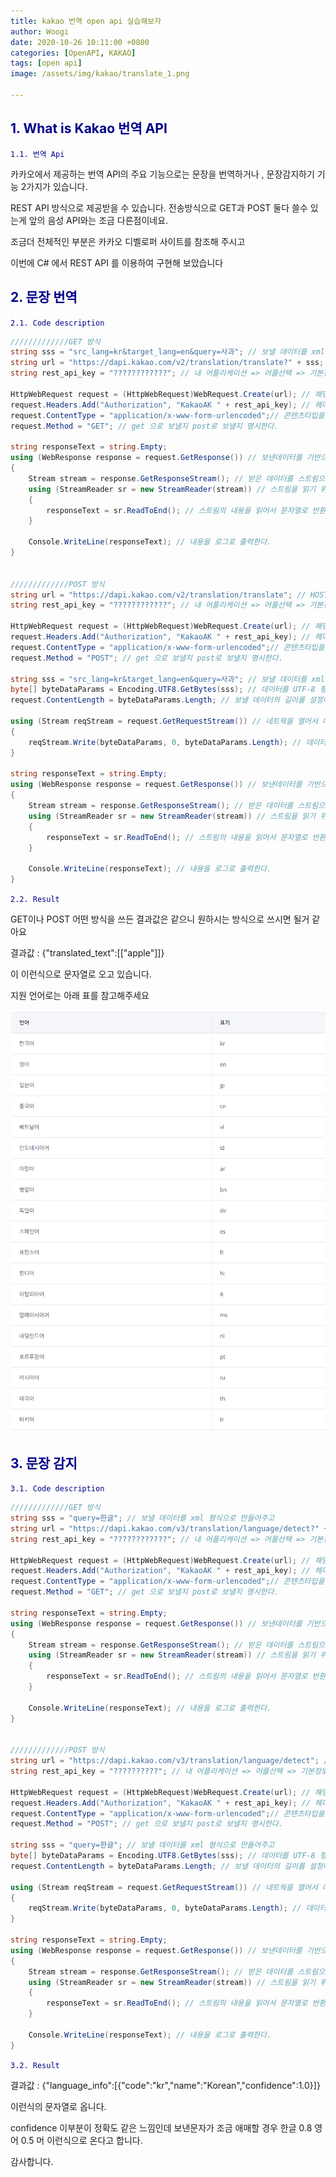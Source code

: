 ```yaml
---
title: kakao 번역 open api 실습해보자
author: Woogi
date: 2020-10-26 10:11:00 +0800
categories: [OpenAPI, KAKAO]
tags: [open api]
image: /assets/img/kakao/translate_1.png

---
```


## <span style="color:darkblue">1. What is Kakao 번역 API</span>

<span style="color:darkblue">`1.1. 번역 Api`</span>

카카오에서 제공하는 번역 API의 주요 기능으로는 문장을 번역하거나 ,  문장감지하기 기능 2가지가 있습니다.

REST API  방식으로 제공받을 수 있습니다.  전송방식으로 GET과 POST 둘다 쓸수 있는게 앞의 음성 API와는 조금 다른점이네요.

조금더 전체적인 부분은 카카오 디벨로퍼 사이트를 참조해 주시고 

이번에 C# 에서 REST API 를 이용하여 구현해 보았습니다 



## <span style="color:darkblue">2. 문장 번역</span>

<span style="color:darkblue">`2.1. Code description`</span>

```c#
/////////////GET 방식
string sss = "src_lang=kr&target_lang=en&query=사과"; // 보낼 데이터를 xml 형식으로 만들어주고
string url = "https://dapi.kakao.com/v2/translation/translate?" + sss; // HOST 및 URL
string rest_api_key = "????????????"; // 내 어플리케이션 => 어플선택 => 기본정보의 앱 키 > REST Key 값 부여            

HttpWebRequest request = (HttpWebRequest)WebRequest.Create(url); // 해당 URL로 네트웍을 만든다
request.Headers.Add("Authorization", "KakaoAK " + rest_api_key); // 헤더에 옵션값을 추가한다.
request.ContentType = "application/x-www-form-urlencoded";// 콘텐츠타입을 명시한다
request.Method = "GET"; // get 으로 보낼지 post로 보낼지 명시한다.

string responseText = string.Empty;
using (WebResponse response = request.GetResponse()) // 보낸데이터를 기반으로 받는다
{
    Stream stream = response.GetResponseStream(); // 받은 데이터를 스트림으로 쓴다
    using (StreamReader sr = new StreamReader(stream)) // 스트림을 읽기 위해 리더를 오픈한다.
    {
        responseText = sr.ReadToEnd(); // 스트림의 내용을 읽어서 문자열로 반환해준다.
    }

    Console.WriteLine(responseText); // 내용을 로그로 출력한다.
}


/////////////POST 방식
string url = "https://dapi.kakao.com/v2/translation/translate"; // HOST 및 URL
string rest_api_key = "????????????"; // 내 어플리케이션 => 어플선택 => 기본정보의 앱 키 > REST Key 값 부여            

HttpWebRequest request = (HttpWebRequest)WebRequest.Create(url); // 해당 URL로 네트웍을 만든다
request.Headers.Add("Authorization", "KakaoAK " + rest_api_key); // 헤더에 옵션값을 추가한다.
request.ContentType = "application/x-www-form-urlencoded";// 콘텐츠타입을 명시한다
request.Method = "POST"; // get 으로 보낼지 post로 보낼지 명시한다.

string sss = "src_lang=kr&target_lang=en&query=사과"; // 보낼 데이터를 xml 형식으로 만들어주고
byte[] byteDataParams = Encoding.UTF8.GetBytes(sss); // 데이터를 UTF-8 형식의 바이트 배열로 변환시켜준다.
request.ContentLength = byteDataParams.Length; // 보낼 데이터의 길이를 설정해준다.

using (Stream reqStream = request.GetRequestStream()) // 네트웍을 열어서 데이터를 보낸다.
{
    reqStream.Write(byteDataParams, 0, byteDataParams.Length); // 데이터 쓰기
}

string responseText = string.Empty;
using (WebResponse response = request.GetResponse()) // 보낸데이터를 기반으로 받는다
{
    Stream stream = response.GetResponseStream(); // 받은 데이터를 스트림으로 쓴다
    using (StreamReader sr = new StreamReader(stream)) // 스트림을 읽기 위해 리더를 오픈한다.
    {
        responseText = sr.ReadToEnd(); // 스트림의 내용을 읽어서 문자열로 반환해준다.
    }

    Console.WriteLine(responseText); // 내용을 로그로 출력한다.
}
```

<span style="color:darkblue">`2.2. Result`</span>

GET이나 POST 어떤 방식을 쓰든 결과값은 같으니 원하시는 방식으로 쓰시면 될거 같아요

결과값 : {"translated_text":[["apple"]]}

이 이런식으로 문자열로 오고 있습니다.

지원 언어로는 아래 표를 참고해주세요

![img](/assets/img/kakao/translate_1.png)

## <span style="color:darkblue">3. 문장 감지</span>

<span style="color:darkblue">`3.1. Code description`</span>

```c#
/////////////GET 방식
string sss = "query=한글"; // 보낼 데이터를 xml 형식으로 만들어주고
string url = "https://dapi.kakao.com/v3/translation/language/detect?" + sss; // HOST 및 URL
string rest_api_key = "????????????"; // 내 어플리케이션 => 어플선택 => 기본정보의 앱 키 > REST Key 값 부여            

HttpWebRequest request = (HttpWebRequest)WebRequest.Create(url); // 해당 URL로 네트웍을 만든다
request.Headers.Add("Authorization", "KakaoAK " + rest_api_key); // 헤더에 옵션값을 추가한다.
request.ContentType = "application/x-www-form-urlencoded";// 콘텐츠타입을 명시한다
request.Method = "GET"; // get 으로 보낼지 post로 보낼지 명시한다.

string responseText = string.Empty;
using (WebResponse response = request.GetResponse()) // 보낸데이터를 기반으로 받는다
{
    Stream stream = response.GetResponseStream(); // 받은 데이터를 스트림으로 쓴다
    using (StreamReader sr = new StreamReader(stream)) // 스트림을 읽기 위해 리더를 오픈한다.
    {
        responseText = sr.ReadToEnd(); // 스트림의 내용을 읽어서 문자열로 반환해준다.
    }

    Console.WriteLine(responseText); // 내용을 로그로 출력한다.
}


/////////////POST 방식
string url = "https://dapi.kakao.com/v3/translation/language/detect"; // HOST 및 URL
string rest_api_key = "??????????"; // 내 어플리케이션 => 어플선택 => 기본정보의 앱 키 > REST Key 값 부여            

HttpWebRequest request = (HttpWebRequest)WebRequest.Create(url); // 해당 URL로 네트웍을 만든다
request.Headers.Add("Authorization", "KakaoAK " + rest_api_key); // 헤더에 옵션값을 추가한다.
request.ContentType = "application/x-www-form-urlencoded";// 콘텐츠타입을 명시한다
request.Method = "POST"; // get 으로 보낼지 post로 보낼지 명시한다.

string sss = "query=한글"; // 보낼 데이터를 xml 형식으로 만들어주고
byte[] byteDataParams = Encoding.UTF8.GetBytes(sss); // 데이터를 UTF-8 형식의 바이트 배열로 변환시켜준다.
request.ContentLength = byteDataParams.Length; // 보낼 데이터의 길이를 설정해준다.

using (Stream reqStream = request.GetRequestStream()) // 네트웍을 열어서 데이터를 보낸다.
{
    reqStream.Write(byteDataParams, 0, byteDataParams.Length); // 데이터 쓰기
}

string responseText = string.Empty;
using (WebResponse response = request.GetResponse()) // 보낸데이터를 기반으로 받는다
{
    Stream stream = response.GetResponseStream(); // 받은 데이터를 스트림으로 쓴다
    using (StreamReader sr = new StreamReader(stream)) // 스트림을 읽기 위해 리더를 오픈한다.
    {
        responseText = sr.ReadToEnd(); // 스트림의 내용을 읽어서 문자열로 반환해준다.
    }

    Console.WriteLine(responseText); // 내용을 로그로 출력한다.
}
```

<span style="color:darkblue">`3.2. Result`</span>

결과값 : {"language_info":[{"code":"kr","name":"Korean","confidence":1.0}]}

이런식의 문자열로 옵니다.

confidence 이부분이 정확도 같은 느낌인데 보낸문자가 조금 애매할 경우 한글 0.8 영어 0.5 머 이런식으로 온다고 합니다.



감사합니다.